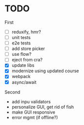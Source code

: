 # TODO

First

- [ ] reduxify, hmr?
- [ ] unit tests
- [ ] e2e tests
- [ ] add store picker
- [ ] use flow?
- [ ] eject from cra?
- [x] update libs
- [x] modernize using updated course
- [x] webpack
- [x] async/await

Second

 * add inpu validators
 * personalize GUI, get rid of fish
 * make GUI responsive
 * error mgmt (if offline?)